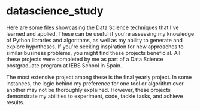# datascience_study
Here are some files showcasing the Data Science techniques that I've learned and applied. These can be useful if you're assessing my knowledge of Python libraries and algorithms, as well as my ability to generate and explore hypotheses. If you're seeking inspiration for new approaches to similar business problems, you might find these projects beneficial. All these projects were completed by me as part of a Data Science postgraduate program at IEBS School in Spain.

The most extensive project among these is the final yearly project. In some instances, the logic behind my preference for one tool or algorithm over another may not be thoroughly explained. However, these projects demonstrate my abilities to experiment, code, tackle tasks, and achieve results.
